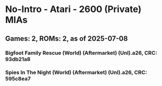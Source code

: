 # No-Intro - Atari - 2600 (Private) MIAs
## Games: 2, ROMs: 2, as of 2025-07-08

### Bigfoot Family Rescue (World) (Aftermarket) (Unl).a26, CRC: 93db21a8
### Spies In The Night (World) (Aftermarket) (Unl).a26, CRC: 595c8ea7
